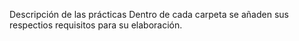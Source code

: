 Descripción de las prácticas
Dentro de cada carpeta se añaden sus respectios requisitos para su elaboración.
